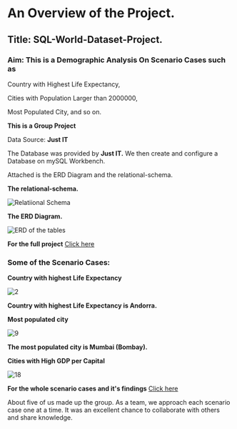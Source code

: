 # An Overview of the Project.

## Title: SQL-World-Dataset-Project.

### Aim: This is a Demographic Analysis On Scenario Cases such as 

Country with Highest Life Expectancy, 

Cities with Population Larger than 2000000, 

Most Populated City, and so on.

**This is a Group Project**

Data Source: **Just IT**

The Database was provided by **Just IT.** We then create and configure a Database on mySQL Workbench.

Attached is the ERD Diagram and the relational-schema.

**The relational-schema.**

![Relatiional  Schema](https://github.com/user-attachments/assets/7fe86497-548d-426c-b481-5a4eded1076e)



**The ERD Diagram.**

![ERD of the tables](https://github.com/user-attachments/assets/ba8d4b5d-65d9-410c-a7b7-2311d140126b)



**For the full project** [Click here]()


### Some of the Scenario Cases:

 **Country with highest Life Expectancy**

![2](https://github.com/user-attachments/assets/229dcb6e-ea28-49a9-b569-176986dc00f4)

**Country with highest Life Expectancy is Andorra.**


 **Most populated city**
 
 ![9](https://github.com/user-attachments/assets/e60cdcdc-65aa-4096-bd98-b04fc0ac6252)

 **The most populated city is Mumbai (Bombay).**


**Cities with High GDP per Capital**

![18](https://github.com/user-attachments/assets/b23cf5df-314d-4cd9-b095-ec16cd437f93)



**For the whole scenario cases and it's findings** [Click here]()


About five of us made up the group.  As a team, we approach each scenario case one at a time.  It was an excellent chance to collaborate with others and share knowledge.
                                                                  







